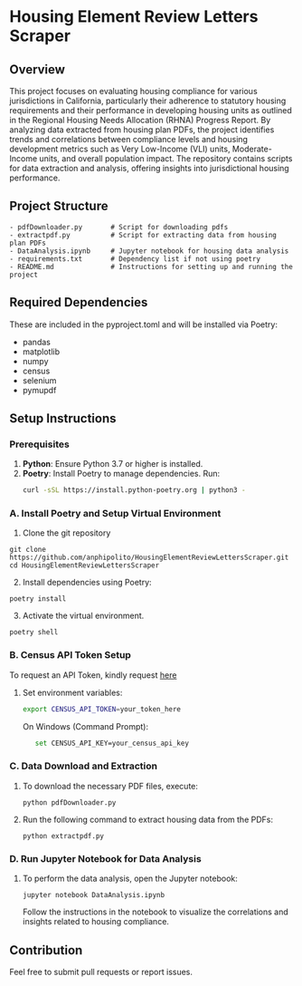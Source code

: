 # Housing Element Review Letters Scraper
## Overview
This project focuses on evaluating housing compliance for various jurisdictions in California, particularly their adherence to statutory housing requirements and their performance in developing housing units as outlined in the Regional Housing Needs Allocation (RHNA) Progress Report. By analyzing data extracted from housing plan PDFs, the project identifies trends and correlations between compliance levels and housing development metrics such as Very Low-Income (VLI) units, Moderate-Income units, and overall population impact. The repository contains scripts for data extraction and analysis, offering insights into jurisdictional housing performance.
## Project Structure
```
- pdfDownloader.py       # Script for downloading pdfs
- extractpdf.py          # Script for extracting data from housing plan PDFs
- DataAnalysis.ipynb     # Jupyter notebook for housing data analysis
- requirements.txt       # Dependency list if not using poetry
- README.md              # Instructions for setting up and running the project
```
## Required Dependencies
These are included in the pyproject.toml and will be installed via Poetry:
* pandas
* matplotlib 
* numpy 
* census
* selenium 
* pymupdf

## Setup Instructions
### Prerequisites
1. **Python**: Ensure Python 3.7 or higher is installed.
2. **Poetry**: Install Poetry to manage dependencies. Run:
   ```bash
   curl -sSL https://install.python-poetry.org | python3 -


### A. Install Poetry and Setup Virtual Environment
1. Clone the git repository
```
git clone https://github.com/anphipolito/HousingElementReviewLettersScraper.git
cd HousingElementReviewLettersScraper
```
2. Install dependencies using Poetry:
```
poetry install
```
3. Activate the virtual environment.
```
poetry shell
```

### B. Census API Token Setup

To request an API Token, kindly request [here](https://api.census.gov/data/key_signup.html)

1. Set environment variables:
   ```bash
   export CENSUS_API_TOKEN=your_token_here
   ```
   On Windows (Command Prompt):
   ``` bash
      set CENSUS_API_KEY=your_census_api_key
   ```

### C. Data Download and Extraction
1. To download  the necessary PDF files, execute:
   ```
   python pdfDownloader.py
   ```
2. Run the following command to extract housing data from the PDFs:
   ```
   python extractpdf.py
   ```
### D.  Run Jupyter Notebook for Data Analysis
1. To perform the data analysis, open the Jupyter notebook:
   ```
   jupyter notebook DataAnalysis.ipynb
   ```
   Follow the instructions in the notebook to visualize the correlations and insights related to housing compliance.


## Contribution
   Feel free to submit pull requests or report issues.